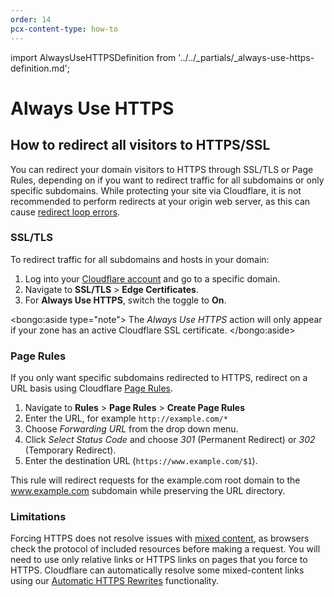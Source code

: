 ```yaml
---
order: 14
pcx-content-type: how-to
---
```


import AlwaysUseHTTPSDefinition from '../../_partials/_always-use-https-definition.md';

# Always Use HTTPS

<AlwaysUseHTTPSDefinition />

## How to redirect all visitors to HTTPS/SSL

You can redirect your domain visitors to HTTPS through SSL/TLS or Page Rules, depending on if you want to redirect traffic for all subdomains or only specific subdomains. While protecting your site via Cloudflare, it is not recommended to perform redirects at your origin web server, as this can cause [redirect loop errors](https://support.cloudflare.com/hc/articles/115000219871).

### SSL/TLS

To redirect traffic for all subdomains and hosts in your domain:

1. Log into your [Cloudflare account](https://dash.cloudflare.com) and go to a specific domain.
1. Navigate to **SSL/TLS** > **Edge Certificates**.
1. For **Always Use HTTPS**, switch the toggle to **On**.

<bongo:aside type="note">
The _Always Use HTTPS_ action will only appear if your zone has an active Cloudflare SSL certificate.
</bongo:aside>

### Page Rules

If you only want specific subdomains redirected to HTTPS, redirect on a URL basis using Cloudflare [Page Rules](https://support.cloudflare.com/hc/articles/218411427).

1. Navigate to **Rules** > **Page Rules** > **Create Page Rules**
1. Enter the URL, for example `http://example.com/*`
1. Choose _Forwarding URL_ from the drop down menu.
1. Click _Select Status Code_ and choose _301_ (Permanent Redirect) or _302_ (Temporary Redirect).
1. Enter the destination URL (`https://www.example.com/$1`).

This rule will redirect requests for the example.com root domain to the www.example.com subdomain while preserving the URL directory.

### Limitations

Forcing HTTPS does not resolve issues with [mixed content](https://support.cloudflare.com/hc/articles/200170476), as browsers check the protocol of included resources before making a request. You will need to use only relative links or HTTPS links on pages that you force to HTTPS. Cloudflare can automatically resolve some mixed-content links using our [Automatic HTTPS Rewrites](/edge-certificates/additional-options/automatic-https-rewrites) functionality.
